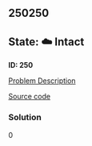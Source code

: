 ## 250250

## State: :cloud: **Intact**

**ID: 250**

[Problem Description](https://projecteuler.net/problem=250)

[Source code](main.cpp)

### Solution
0